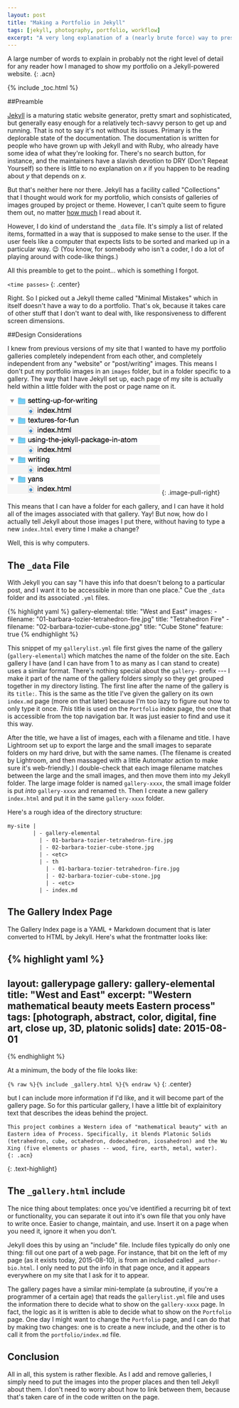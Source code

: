```yaml
---
layout: post
title: "Making a Portfolio in Jekyll"
tags: [jekyll, photography, portfolio, workflow]
excerpt: "A very long explanation of a (nearly brute force) way to present a portfolio in Jekyll"
---
```


A large number of words to explain in probably not the right level of detail for any reader how I managed to show my portfolio on a Jekyll-powered website.
{: .acn}

{% include _toc.html %}

##Preamble

[Jekyll][5a4cab1f] is a maturing static website generator, pretty smart and sophisticated, but generally easy enough for a relatively tech-savvy person to get up and running. That is not to say it's not without its issues. Primary is the deplorable state of the documentation. The documentation is written for people who have grown up with Jekyll and with Ruby, who already have some idea of what they're looking for. There's no search button, for instance, and the maintainers have a slavish devotion to DRY (Don't Repeat Yourself) so there is little to no explanation on *x* if you happen to be reading about *y* that depends on *x*.

  [5a4cab1f]: http://jekyllrb.com "Jekyll Website"

But that's neither here nor there. Jekyll has a facility called "Collections" that I thought would work for my portfolio, which consists of galleries of images grouped by project or theme. However, I can't quite seem to figure them out, no matter [how much][909e7040] I read about it.

  [909e7040]: http://ben.balter.com/2015/02/20/jekyll-collections/ "Ben Balter"

However, I do kind of understand the `_data` file. It's simply a list of related items, formatted in a way that is supposed to make sense to the user. If the user feels like a computer that expects lists to be sorted and marked up in a particular way. 😉 (You know, for somebody who isn't a coder, I do a lot of playing around with code-like things.)

All this preamble to get to the point... which is something I forgot.

`<time passes>`
{: .center}

Right. So I picked out a Jekyll theme called "Minimal Mistakes" which in itself doesn't have a way to do a portfolio. That's ok, because it takes care of other stuff that I don't want to deal with, like responsiveness to different screen dimensions.

##Design Considerations

I knew from previous versions of my site that I wanted to have my portfolio galleries completely independent from each other, and completely independent from any "website" or "post/writing" images. This means I don't put my portfolio images in an `images` folder, but in a folder specific to a gallery. The way that I have Jekyll set up, each page of my site is actually held within a little folder with the post or page name on it.

![Segment of Site Structure](/images/posts/2015-08-04-screen-shot-site-structure.png)
{: .image-pull-right}

This means that I can have a folder for each gallery, and I can have it hold all of the images associated with that gallery. Yay! But now, how do I actually tell Jekyll about those images I put there, without having to type a new `index.html` every time I make a change?

Well, this is why computers.

## The `_data` File

With Jekyll you can say "I have this info that doesn't belong to a particular post, and I want it to be accessible in more than one place." Cue the `_data` folder and its associated `.yml` files.

{% highlight yaml %}
gallery-elemental:
  title: "West and East"
  images:
    - filename: "01-barbara-tozier-tetrahedron-fire.jpg"
      title: "Tetrahedron Fire"
    - filename: "02-barbara-tozier-cube-stone.jpg"
      title: "Cube Stone"
      feature: true
{% endhighlight %}

This snippet of my `gallerylist.yml` file first gives the name of the gallery (`gallery-elemental`) which matches the name of the folder on the site. Each gallery I have (and I can have from 1 to as many as I can stand to create) uses a similar format. There's nothing special about the `gallery-` prefix --- I make it part of the name of the gallery folders simply so they get grouped together in my directory listing. The first line after the name of the gallery is its `title:`. This is the same as the title I've given the gallery on its own `index.md` page (more on that later) because I'm too lazy to figure out how to only type it once. *This* title is used on the `Portfolio` index page, the one that is accessible from the top navigation bar. It was just easier to find and use it this way.

After the title, we have a list of images, each with a filename and title. I have Lightroom set up to export the large and the small images to separate folders on my hard drive, but with the same names. (The filename is created by Lightroom, and then massaged with a little Automator action to make sure it's web-friendly.) I double-check that each image filename matches between the large and the small images, and then move them into my Jekyll folder. The large image folder is named `gallery-xxxx`, the small image folder is put *into* `gallery-xxxx` and renamed `th`. Then I create a new gallery `index.html` and put it in the same `gallery-xxxx` folder.

Here's a rough idea of the directory structure:

~~~
my-site |  
        | - gallery-elemental  
          | - 01-barbara-tozier-tetrahedron-fire.jpg  
          | - 02-barbara-tozier-cube-stone.jpg  
          | - <etc>  
          | - th  
            | - 01-barbara-tozier-tetrahedron-fire.jpg  
            | - 02-barbara-tozier-cube-stone.jpg  
            | - <etc>  
          | - index.md  
~~~

## The Gallery Index Page

The Gallery Index page is a YAML + Markdown document that is later converted to HTML by Jekyll. Here's what the frontmatter looks like:

{% highlight yaml %}
---
layout: gallerypage
gallery: gallery-elemental
title: "West and East"
excerpt: "Western mathematical beauty meets Eastern process"
tags: [photograph, abstract, color, digital, fine art, close up, 3D, platonic solids]
date: 2015-08-01
---
{% endhighlight %}

At a minimum, the body of the file looks like:

`{% raw %}{% include _gallery.html %}{% endraw %}`
{: .center}

but I can include more information if I'd like, and it will become part of the gallery page. So for this particular gallery, I have a little bit of explainitory text that describes the ideas behind the project.

~~~
This project combines a Western idea of "mathematical beauty" with an Eastern idea of Process. Specifically, it blends Platonic Solids (tetrahedron, cube, octahedron, dodecahedron, icosahedron) and the Wu Xing (five elements or phases -- wood, fire, earth, metal, water).
{: .acn}
~~~
{: .text-highlight}

## The `_gallery.html` include

The nice thing about templates: once you've identified a recurring bit of text or functionality, you can separate it out into it's own file that you only have to write once. Easier to change, maintain, and use. Insert it on a page when you need it, ignore it when you don't.

Jekyll does this by using an "include" file. Include files typically do only one thing: fill out one part of a web page. For instance, that bit on the left of my page (as it exists today, 2015-08-10), is from an included called `_author-bio.html`. I only need to put the info in that page once, and it appears everywhere on my site that I ask for it to appear.

The gallery pages have a similar mini-template (a subroutine, if you're a programmer of a certain age) that reads the `gallerylist.yml` file and uses the information there to decide what to show on the `gallery-xxxx` page. In fact, the logic as it is written is able to decide what to show on the `Portfolio` page. One day I might want to change the `Portfolio` page, and I can do that by making two changes: one is to create a new include, and the other is to call it from the `portfolio/index.md` file.

## Conclusion

All in all, this system is rather flexible. As I add and remove galleries, I simply need to put the images into the proper places and then tell Jekyll about them. I don't need to worry about how to link between them, because that's taken care of in the code written on the page.
